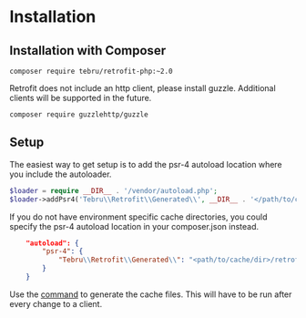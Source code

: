 Installation
============

Installation with Composer
--------------------------

    composer require tebru/retrofit-php:~2.0

Retrofit does not include an http client, please install guzzle. Additional clients will be supported in the future.

    composer require guzzlehttp/guzzle

Setup
-----

The easiest way to get setup is to add the psr-4 autoload location where you include the autoloader.

```php
$loader = require __DIR__ . '/vendor/autoload.php';
$loader->addPsr4('Tebru\\Retrofit\\Generated\\', __DIR__ . '</path/to/cache/dir>/retrofit');
```

If you do not have environment specific cache directories, you could specify the psr-4 autoload location in your composer.json instead.

```json
    "autoload": {
        "psr-4": {
            "Tebru\\Retrofit\\Generated\\": "<path/to/cache/dir>/retrofit"
        }
    }
```

Use the [command][retrofit command] to generate the cache files.  This will have to be run after every change to a client.

[retrofit command]: usage.md#command
